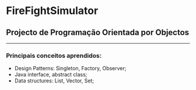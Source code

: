 # FireFightSimulator
## Projecto de Programação Orientada por Objectos
------
### Principais conceitos aprendidos:
- Design Patterns: Singleton, Factory, Observer;
- Java interface, abstract class;
- Data structures: List, Vector, Set;

